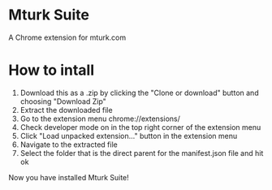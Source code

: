 # Mturk Suite
A Chrome extension for mturk.com

# How to intall
1. Download this as a .zip by clicking the "Clone or download" button and choosing "Download Zip"
2. Extract the downloaded file
3. Go to the extension menu chrome://extensions/
4. Check developer mode on in the top right corner of the extension menu
5. Click "Load unpacked extension..." button in the extension menu
6. Navigate to the extracted file
7. Select the folder that is the direct parent for the manifest.json file and hit ok

Now you have installed Mturk Suite!
